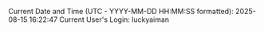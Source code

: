 Current Date and Time (UTC - YYYY-MM-DD HH:MM:SS formatted): 2025-08-15 16:22:47
Current User's Login: luckyaiman
